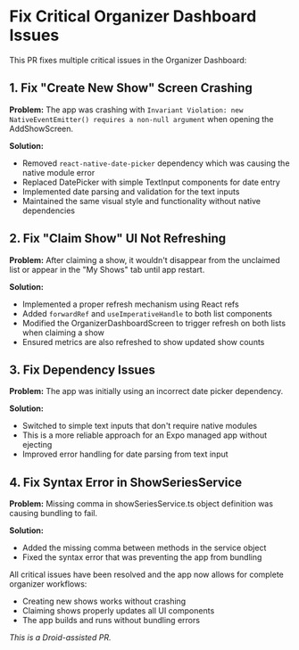 # Fix Critical Organizer Dashboard Issues

This PR fixes multiple critical issues in the Organizer Dashboard:

## 1. Fix "Create New Show" Screen Crashing

**Problem:** The app was crashing with `Invariant Violation: new NativeEventEmitter() requires a non-null argument` when opening the AddShowScreen.

**Solution:**
- Removed `react-native-date-picker` dependency which was causing the native module error
- Replaced DatePicker with simple TextInput components for date entry
- Implemented date parsing and validation for the text inputs
- Maintained the same visual style and functionality without native dependencies

## 2. Fix "Claim Show" UI Not Refreshing 

**Problem:** After claiming a show, it wouldn't disappear from the unclaimed list or appear in the "My Shows" tab until app restart.

**Solution:**
- Implemented a proper refresh mechanism using React refs
- Added `forwardRef` and `useImperativeHandle` to both list components
- Modified the OrganizerDashboardScreen to trigger refresh on both lists when claiming a show
- Ensured metrics are also refreshed to show updated show counts

## 3. Fix Dependency Issues

**Problem:** The app was initially using an incorrect date picker dependency.

**Solution:**
- Switched to simple text inputs that don't require native modules
- This is a more reliable approach for an Expo managed app without ejecting
- Improved error handling for date parsing from text input

## 4. Fix Syntax Error in ShowSeriesService

**Problem:** Missing comma in showSeriesService.ts object definition was causing bundling to fail.

**Solution:**
- Added the missing comma between methods in the service object
- Fixed the syntax error that was preventing the app from bundling

All critical issues have been resolved and the app now allows for complete organizer workflows:
- Creating new shows works without crashing
- Claiming shows properly updates all UI components
- The app builds and runs without bundling errors

*This is a Droid-assisted PR.*

